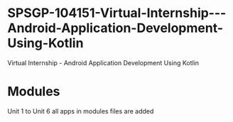 # SPSGP-104151-Virtual-Internship---Android-Application-Development-Using-Kotlin
Virtual Internship - Android Application Development Using Kotlin

# Modules

Unit 1 to Unit 6 all apps in modules files are added
